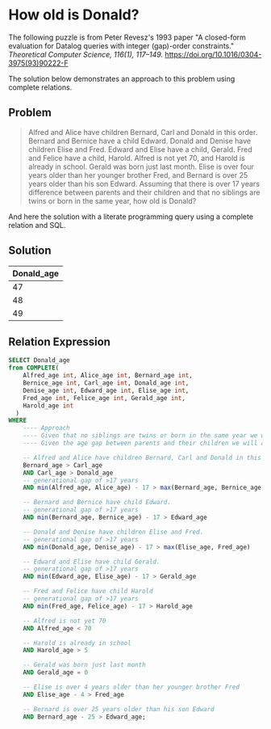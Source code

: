 # How old is Donald?

The following puzzle is from Peter Revesz's 1993 paper "A closed-form evaluation for Datalog queries with integer (gap)-order constraints." _Theoretical Computer Science, 116(1), 117–149._ https://doi.org/10.1016/0304-3975(93)90222-F

The solution below demonstrates an approach to this problem using complete relations.

## Problem

> Alfred and Alice have children Bernard, Carl and Donald in this order.
Bernard and Bernice have a child Edward. Donald and Denise have children Elise and
Fred. Edward and Elise have a child, Gerald. Fred and Felice have a child, Harold. 
Alfred is not yet 70, and Harold is already in school. Gerald was born just last
month. Elise is over four years older than her younger brother Fred, and Bernard is over
25 years older than his son Edward. Assuming that there is over 17 years difference between parents and their children
and that no siblings are twins or born in the same year, how old is Donald?

And here the solution with a literate programming query using a complete relation and SQL.

## Solution

| **Donald_age** |
| -- |
| 47 |
| 48 |
| 49 |

## Relation Expression

```SQL
SELECT Donald_age
from COMPLETE(
    Alfred_age int, Alice_age int, Bernard_age int,
    Bernice_age int, Carl_age int, Donald_age int,
    Denise_age int, Edward_age int, Elise_age int,
    Fred_age int, Felice_age int, Gerald_age int,
    Harold_age int
  )
WHERE
    ---- Approach
    ---- Given that no siblings are twins or born in the same year we will use > rather than >=
    ---- Given the age gap between parents and their children we will add a generational gap test for each family

    -- Alfred and Alice have children Bernard, Carl and Donald in this order.
    Bernard_age > Carl_age
    AND Carl_age > Donald_age
    -- generational gap of >17 years
    AND min(Alfred_age, Alice_age) - 17 > max(Bernard_age, Bernice_age, Carl_age, Donald_age)

    -- Bernard and Bernice have child Edward.
    -- generational gap of >17 years
    AND min(Bernard_age, Bernice_age) - 17 > Edward_age

    -- Donald and Denise have children Elise and Fred.
    -- generational gap of >17 years
    AND min(Donald_age, Denise_age) - 17 > max(Elise_age, Fred_age)

    -- Edward and Elise have child Gerald.
    -- generational gap of >17 years
    AND min(Edward_age, Elise_age) - 17 > Gerald_age

    -- Fred and Felice have child Harold
    -- generational gap of >17 years
    AND min(Fred_age, Felice_age) - 17 > Harold_age

    -- Alfred is not yet 70
    AND Alfred_age < 70

    -- Harold is already in school
    AND Harold_age > 5

    -- Gerald was born just last month
    AND Gerald_age = 0

    -- Elise is over 4 years older than her younger brother Fred
    AND Elise_age - 4 > Fred_age

    -- Bernard is over 25 years older than his son Edward
    AND Bernard_age - 25 > Edward_age;

```
